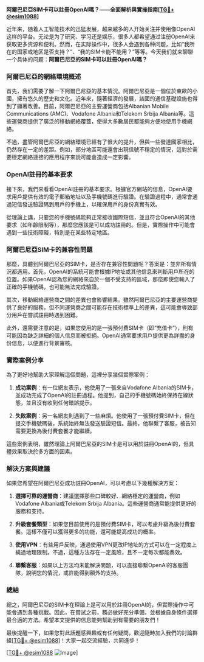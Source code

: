 **阿爾巴尼亞SIM卡可以註冊OpenAI嗎？——全面解析與實操指南[[TG💪+ @esim1088](https://t.me/s/esim1088)]**

近年来，随着人工智能技术的迅猛发展，越来越多的人开始关注并使用像OpenAI这样的平台。无论是为了研究、学习还是娱乐，很多人都希望通过注册OpenAI来获取更多资源和便利。然而，在实际操作中，很多人会遇到各种问题，比如“我所在的国家或地区是否支持？”、“我的SIM卡能不能用？”等等。今天我们就来聊聊一个具体的问题：**阿爾巴尼亞的SIM卡可以註冊OpenAI嗎？**

### 阿爾巴尼亞的網絡環境概述

首先，我们需要了解一下阿爾巴尼亞的基本情況。阿爾巴尼亞是一個位於東歐的小國，擁有悠久的歷史和文化。近年來，隨著經濟的發展，該國的通信基礎設施也得到了顯著改善。目前，阿爾巴尼亞的主要運營商包括Albanian Mobile Communications (AMC)、Vodafone Albania和Telekom Srbija Albania等。這些運營商提供了廣泛的移動網絡覆蓋，使得大多數居民都能夠方便地使用手機網絡。

不過，盡管阿爾巴尼亞的網絡環境已經有了很大的提升，但與一些發達國家相比，仍然存在一定的差距。例如，部分地區可能還會出現信號不穩定的情況，這對於需要穩定網絡連接的應用程序來說可能會造成一定影響。

### OpenAI註冊的基本要求

接下來，我們來看看OpenAI註冊的基本要求。根據官方網站的信息，OpenAI要求用戶提供有效的電子郵箱地址以及手機號碼進行驗證。在驗證過程中，通常會通過短信發送驗證碼到用戶的手機上，以確保用戶的身份真實有效。

從理論上講，只要您的手機號碼能夠正常接收國際短信，並且符合OpenAI的其他要求（如年齡限制等），那麼您應該是可以成功註冊的。但是，實際操作中可能會遇到一些技術障礙，特別是在某些特定地區。

### 阿爾巴尼亞SIM卡的兼容性問題

那麼，具體到阿爾巴尼亞的SIM卡，是否存在兼容性問題呢？答案是：並非所有情況都適用。首先，OpenAI的系統可能會根據IP地址或其他信息來判斷用戶所在的位置。如果OpenAI認為您的網絡來自於一個不受支持的區域，那麼即使您輸入了正確的手機號碼，也可能無法完成驗證。

其次，移動網絡運營商之間的差異也會影響結果。雖然阿爾巴尼亞的主要運營商提供了良好的服務，但不同運營商之間可能存在技術標準上的差異，這可能會導致部分用戶在嘗試註冊時遇到困難。

此外，還需要注意的是，如果您使用的是一張預付費SIM卡（即“充值卡”），則有可能因為缺乏詳細的個人信息而被拒絕。OpenAI通常要求用戶提供更為詳盡的身份信息，以便進行背景審核。

### 實際案例分享

為了更好地幫助大家理解這個問題，這裡分享幾個實際案例：

1. **成功案例**：有一位網友表示，他使用了一張來自Vodafone Albania的SIM卡，並成功完成了OpenAI的註冊過程。他提到，自己的手機號碼始終保持在線狀態，並且沒有收到任何錯誤提示。

2. **失敗案例**：另一名網友則遇到了一些麻煩。他使用了一張預付費SIM卡，但在提交手機號碼後，系統始終無法發送驗證短信。最終，他聯繫了客服，被告知需要更換為後付費套餐才能繼續。

這些案例表明，雖然理論上阿爾巴尼亞的SIM卡是可以用於註冊OpenAI的，但具體效果取決於多方面的因素。

### 解決方案與建議

如果您希望在阿爾巴尼亞成功註冊OpenAI，可以考慮以下幾種解決方案：

1. **選擇可靠的運營商**：建議選擇那些口碑較好、網絡穩定的運營商，例如Vodafone Albania或Telekom Srbija Albania。這些運營商通常能提供更好的服務和支持。

2. **升級套餐類型**：如果您目前使用的是預付費SIM卡，可以考慮升級為後付費套餐。這樣不僅可以獲得更多的功能，還可能提高成功的概率。

3. **使用VPN**：有些用戶反映，通過使用VPN更改IP地址的方式可以在一定程度上繞過地理限制。不過，這種方法存在一定風險，且不一定每次都能奏效。

4. **聯繫客服**：如果以上方法均未能解決問題，可以直接聯繫OpenAI的客服團隊，說明您的情況，或許能得到額外的支持。

### 總結

總之，阿爾巴尼亞的SIM卡在理論上是可以用於註冊OpenAI的，但實際操作中可能會遇到各種挑戰。因此，在嘗試之前，務必做好充分準備，並根據自身條件選擇最合適的方法。希望本文提供的信息能夠幫助到有需要的朋友們！

最後提醒一下，如果您對此話題感興趣或有任何疑問，歡迎隨時加入我們的討論群組[[TG💪+ @esim1088](https://t.me/s/esim1088)]！大家一起交流經驗，共同進步！

[[TG💪+ @esim1088](https://t.me/s/esim1088) ![Image](https://i.postimg.cc/4NQfJmqS/Snipaste-2025-05-13-00-14-12.png)]